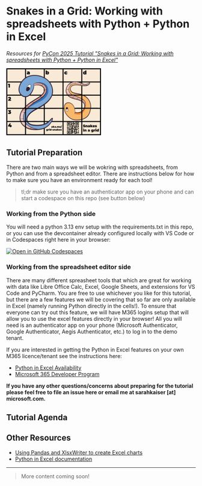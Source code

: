 # Snakes in a Grid: Working with spreadsheets with Python + Python in Excel
_Resources for [PyCon 2025 Tutorial "Snakes in a Grid: Working with spreadsheets with Python + Python in Excel"](https://us.pycon.org/2025/schedule/presentation/37/)_

<img src="img/tutorial-grid-snakes-dark-qr.png" width=50% height=50%>


## Tutorial Preparation

There are two main ways we will be wokring with spreadsheets, from Python and from a spreadsheet editor. There are instructions below for how to make sure you have an environment ready for each tool!

> tl;dr make sure you have an authenticator app on your phone and can start a codespace on this repo (see button below)

### Working from the Python side

You will need a python 3.13 env setup with the requirements.txt in this repo, or you can use the devcontainer already configured locally with VS Code or in Codespaces right here in your browser:

[![Open in GitHub Codespaces](https://github.com/codespaces/badge.svg)](https://codespaces.new/crazy4pi314/snakes-in-a-grid)

### Working from the spreadsheet editor side

There are many different spreasheet tools that which are great for working with data like Libre Office Calc, Excel, Google Sheets, and extensions for VS Code and PyCharm. You are free to use whichever you like for this tutorial, but there are a few features we will be covering that so far are only available in Excel (namely running Python directly in the cells!). To ensure that everyone can try out this feature, we will have M365 logins setup that will allow you to use the excel features directly in your browser! All you will need is an authenticator app on your phone (Microsoft Authenticator, Google Authenticator, Aegis Authenticator, etc.) to log in to the demo tenant.

If you are interested in getting the Python in Excel features on your own M365 licence/tenant see the instructions here:
- [Python in Excel Availability](https://support.microsoft.com/en-us/office/python-in-excel-availability-781383e6-86b9-4156-84fb-93e786f7cab0)
- [Microsoft 365 Developer Program](https://learn.microsoft.com/en-us/office/developer-program/microsoft-365-developer-program-faq#who-qualifies-for-a-microsoft-365-e5-developer-subscription-)


**If you have any other questions/concerns about preparing for the tutorial please feel free to file an issue here or email me at sarahkaiser [at] microsoft.com.**


## Tutorial Agenda

## Other Resources
- [Using Pandas and XlsxWriter to create Excel charts](https://pandas-xlsxwriter-charts.readthedocs.io/)
- [Python in Excel documentation](https://aka.ms/pyinxl)

---
>More content coming soon!